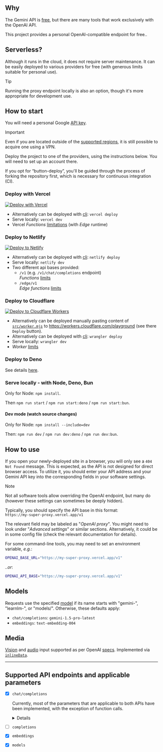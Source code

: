 ## Why

The Gemini API is [free](https://ai.google.dev/pricing "limits applied!"),
but there are many tools that work exclusively with the OpenAI API.

This project provides a personal OpenAI-compatible endpoint for free..


## Serverless?

Although it runs in the cloud, it does not require server maintenance.
It can be easily deployed to various providers for free
(with generous limits suitable for personal use).

> [!TIP]
> Running the proxy endpoint locally is also an option,
> though it's more appropriate for development use.


## How to start

You will need a personal Google [API key](https://makersuite.google.com/app/apikey).

> [!IMPORTANT]
> Even if you are located outside of the [supported regions](https://ai.google.dev/gemini-api/docs/available-regions#available_regions),
> it is still possible to acquire one using a VPN.

Deploy the project to one of the providers, using the instructions below.
You will need to set up an account there.

If you opt for “button-deploy”, you'll be guided through the process of forking the repository first,
which is necessary for continuous integration (CI).


### Deploy with Vercel

 [![Deploy with Vercel](https://vercel.com/button)](https://vercel.com/new/clone?repository-url=https://github.com/PublicAffairs/openai-gemini&repository-name=my-openai-gemini)
- Alternatively can be deployed with [cli](https://vercel.com/docs/cli):
  `vercel deploy`
- Serve locally: `vercel dev`
- Vercel _Functions_ [limitations](https://vercel.com/docs/functions/limitations) (with _Edge_ runtime)


### Deploy to Netlify

[![Deploy to Netlify](https://www.netlify.com/img/deploy/button.svg)](https://app.netlify.com/start/deploy?repository=https://github.com/PublicAffairs/openai-gemini&integrationName=integrationName&integrationSlug=integrationSlug&integrationDescription=integrationDescription)
- Alternatively can be deployed with [cli](https://docs.netlify.com/cli/get-started/):
  `netlify deploy`
- Serve locally: `netlify dev`
- Two different api bases provided:
  - `/v1` (e.g. `/v1/chat/completions` endpoint)  
    _Functions_ [limits](https://docs.netlify.com/functions/get-started/?fn-language=js#synchronous-function-2)
  - `/edge/v1`  
    _Edge functions_ [limits](https://docs.netlify.com/edge-functions/limits/)


### Deploy to Cloudflare

[![Deploy to Cloudflare Workers](https://deploy.workers.cloudflare.com/button)](https://deploy.workers.cloudflare.com/?url=https://github.com/PublicAffairs/openai-gemini)
- Alternatively can be deployed manually pasting content of [`src/worker.mjs`](src/worker.mjs)
  to https://workers.cloudflare.com/playground (see there `Deploy` button).
- Alternatively can be deployed with [cli](https://developers.cloudflare.com/workers/wrangler/):
  `wrangler deploy`
- Serve locally: `wrangler dev`
- _Worker_ [limits](https://developers.cloudflare.com/workers/platform/limits/#worker-limits)


### Deploy to Deno

See details [here](https://github.com/PublicAffairs/openai-gemini/discussions/19).


### Serve locally - with Node, Deno, Bun

Only for Node: `npm install`.

Then `npm run start` / `npm run start:deno` / `npm run start:bun`.


#### Dev mode (watch source changes)

Only for Node: `npm install --include=dev`

Then: `npm run dev` / `npm run dev:deno` / `npm run dev:bun`.


## How to use
If you open your newly-deployed site in a browser, you will only see a `404 Not Found` message. This is expected, as the API is not designed for direct browser access.
To utilize it, you should enter your API address and your Gemini API key into the corresponding fields in your software settings.

> [!NOTE]
> Not all software tools allow overriding the OpenAI endpoint, but many do
> (however these settings can sometimes be deeply hidden).

Typically, you should specify the API base in this format:  
`https://my-super-proxy.vercel.app/v1`

The relevant field may be labeled as "_OpenAI proxy_".
You might need to look under "_Advanced settings_" or similar sections.
Alternatively, it could be in some config file (check the relevant documentation for details).

For some command-line tools, you may need to set an environment variable, _e.g._:
```sh
OPENAI_BASE_URL="https://my-super-proxy.vercel.app/v1"
```
_..or_:
```sh
OPENAI_API_BASE="https://my-super-proxy.vercel.app/v1"
```


## Models

Requests use the specified [model] if its name starts with "gemini-", "learnlm-", 
or "models/". Otherwise, these defaults apply:

- `chat/completions`: `gemini-1.5-pro-latest`
- `embeddings`: `text-embedding-004`

[model]: https://ai.google.dev/gemini-api/docs/models/gemini


## Media

[Vision] and [audio] input supported as per OpenAI [specs].
Implemented via [`inlineData`](https://ai.google.dev/api/caching#Part).

[vision]: https://platform.openai.com/docs/guides/vision
[audio]: https://platform.openai.com/docs/guides/audio?audio-generation-quickstart-example=audio-in
[specs]: https://platform.openai.com/docs/api-reference/chat/create

---

## Supported API endpoints and applicable parameters

- [x] `chat/completions`

  Currently, most of the parameters that are applicable to both APIs have been implemented,
  with the exception of function calls.
  <details>

  - [x] `messages`
      - [x] `content`
      - [x] `role`
          - [x] "system" (=>`system_instruction`)
          - [x] "user"
          - [x] "assistant"
          - [ ] "tool" (v1beta)
      - [ ] `name`
      - [ ] `tool_calls`
  - [x] `model`
  - [x] `frequency_penalty`
  - [ ] `logit_bias`
  - [ ] `logprobs`
  - [ ] `top_logprobs`
  - [x] `max_tokens`, `max_completion_tokens`
  - [x] `n` (`candidateCount` <8, not for streaming)
  - [x] `presence_penalty`
  - [x] `response_format`
      - [x] "json_object"
      - [x] "json_schema" (a select subset of an OpenAPI 3.0 schema object)
      - [x] "text"
  - [ ] `seed`
  - [x] `stop`: string|array (`stopSequences` [1,5])
  - [x] `stream`
  - [x] `stream_options`
      - [x] `include_usage`
  - [x] `temperature` (0.0..2.0 for OpenAI, but Gemini supports up to infinity)
  - [x] `top_p`
  - [ ] `tools` (v1beta)
  - [ ] `tool_choice` (v1beta)
  - [ ] `parallel_tool_calls`

  </details>
- [ ] `completions`
- [x] `embeddings`
- [x] `models`
